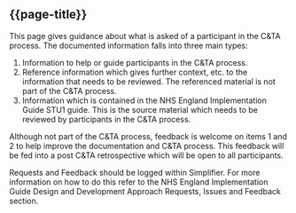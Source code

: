 ## {{page-title}}

This page gives guidance about what is asked of a participant in the C&TA process. The documented information falls into three main types:

1. Information to help or guide participants in the C&TA process.
1. Reference information which gives further context, etc. to the information that needs to be reviewed. The referenced material is not part of the C&TA process.
1. Information which is contained in the NHS England Implementation Guide STU1 guide. This is the source material which needs to be reviewed by participants in the C&TA process.

Although not part of the C&TA process, feedback is welcome on items 1 and 2 to help improve the documentation and C&TA process. This feedback will be fed into a post C&TA retrospective which will be open to all participants.

Requests and Feedback should be logged within Simplifier. For more information on how to do this refer to the NHS England Implementation Guide Design and Development Approach Requests, Issues and Feedback section.